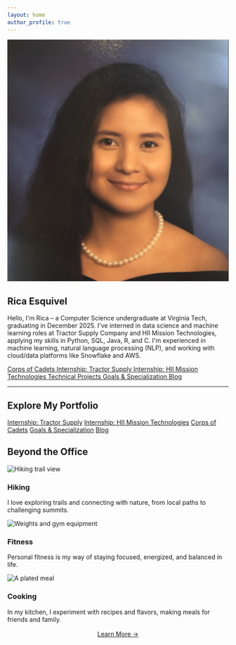 ```yaml
---
layout: home
author_profile: true
---
```


<!-- Intro Section -->
<section class="intro">
  <img src="assets/Profile.png" alt="Profile picture of Rica Esquivel" class="profile-pic">
  
  <div class="intro-text">
    <h1>Rica Esquivel</h1>
    <p>Hello, I'm Rica – a Computer Science undergraduate at Virginia Tech, graduating in December 2025. I've interned in data science and machine learning roles at Tractor Supply Company and HII Mission Technologies, applying my skills in Python, SQL, Java, R, and C. I'm experienced in machine learning, natural language processing (NLP), and working with cloud/data platforms like Snowflake and AWS.</p>
<div class="cards">
  <a class="card" href="{{ '/cadets/' | relative_url }}">
    <i class="fas fa-user-shield"></i>
    Corps of Cadets
  </a>
  <a class="card" href="{{ '/internships-tractor/' | relative_url }}">
    <i class="fas fa-store"></i>
    Internship: Tractor Supply
  </a>
  <a class="card" href="{{ '/internships-hii/' | relative_url }}">
    <i class="fas fa-ship"></i>
    Internship: HII Mission Technologies
  </a>
  <a class="card" href="{{ '/projects/' | relative_url }}">
    <i class="fas fa-code"></i>
    Technical Projects
  </a>
  <a class="card" href="{{ '/goals/' | relative_url }}">
    <i class="fas fa-bullseye"></i>
    Goals & Specialization
  </a>
  <a class="card" href="{{ '/blog/' | relative_url }}">
    <i class="fas fa-pen-nib"></i>
    Blog
  </a>
</div>
  </div>
</section>

---

## Explore My Portfolio
<div class="cards">
  <a class="card" href="{{ '/internships-tractor/' | relative_url }}">Internship: Tractor Supply</a>
  <a class="card" href="{{ '/internships-hii/' | relative_url }}">Internship: HII Mission Technologies</a>
  <a class="card" href="{{ '/cadets/' | relative_url }}">Corps of Cadets</a>
  <a class="card" href="{{ '/goals/' | relative_url }}">Goals & Specialization</a>
  <a class="card" href="{{ '/blog/' | relative_url }}">Blog</a>
</div>

## Beyond the Office
<div class="beyond-office">
  <div class="hobby">
    <img src="{{ '/assets/hobbies/hiking.jpg' | relative_url }}" alt="Hiking trail view">
    <h3>Hiking</h3>
    <p>I love exploring trails and connecting with nature, from local paths to challenging summits.</p>
  </div>
  <div class="hobby">
    <img src="{{ '/assets/hobbies/fitness.jpg' | relative_url }}" alt="Weights and gym equipment">
    <h3>Fitness</h3>
    <p>Personal fitness is my way of staying focused, energized, and balanced in life.</p>
  </div>
  <div class="hobby">
    <img src="{{ '/assets/hobbies/cooking.jpg' | relative_url }}" alt="A plated meal">
    <h3>Cooking</h3>
    <p>In my kitchen, I experiment with recipes and flavors, making meals for friends and family.</p>
  </div>
</div>

<p style="text-align:center; margin-top:1rem;">
  <a href="{{ '/beyond-the-office/' | relative_url }}" class="btn">Learn More →</a>
</p>

<!-- ### Recent Posts
<div class="post-previews">
{% for post in site.posts limit:3 %}
  <a class="post-preview" href="{{ post.url | relative_url }}">
    {% if post.header and post.header.teaser %}
      <img src="{{ post.header.teaser | relative_url }}" alt="{{ post.title }} teaser">
    {% endif %}
    <h3>{{ post.title }}</h3>
    <p class="meta">{{ post.date | date: "%B %d, %Y" }}</p>
    <p>{{ post.excerpt | strip_html | truncate: 140 }}</p>
  </a>
{% endfor %}
</div>
<p><a class="btn" href="{{ '/blog/' | relative_url }}">View all posts →</a></p> -->